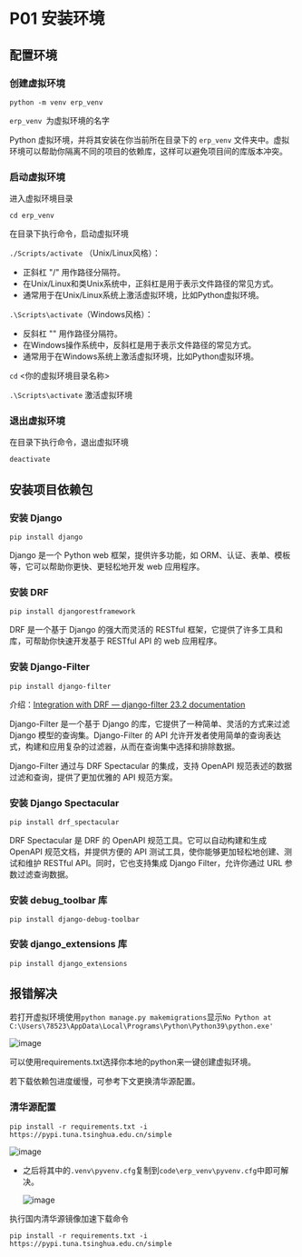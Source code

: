 # **P01 安装环境**

## **配置环境**


### **创建虚拟环境**

`python -m venv erp_venv`

`erp_venv `为虚拟环境的名字
    

Python 虚拟环境，并将其安装在你当前所在目录下的 `erp_venv` 文件夹中。虚拟环境可以帮助你隔离不同的项目的依赖库，这样可以避免项目间的库版本冲突。

### **启动虚拟环境**

进入虚拟环境目录

`cd erp_venv`

在目录下执行命令，启动虚拟环境

`./Scripts/activate` （Unix/Linux风格）：
  - 正斜杠 "/" 用作路径分隔符。
  - 在Unix/Linux和类Unix系统中，正斜杠是用于表示文件路径的常见方式。
  - 通常用于在Unix/Linux系统上激活虚拟环境，比如Python虚拟环境。

`.\Scripts\activate`（Windows风格）：
  - 反斜杠 "" 用作路径分隔符。
  - 在Windows操作系统中，反斜杠是用于表示文件路径的常见方式。
  - 通常用于在Windows系统上激活虚拟环境，比如Python虚拟环境。

`cd`  <你的虚拟环境目录名称>
       
`.\Scripts\activate`   激活虚拟环境

### **退出虚拟环境**

在目录下执行命令，退出虚拟环境

`deactivate`
 
## **安装项目依赖包**   
    

### **安装 Django**

`pip install django` 

Django 是一个 Python web 框架，提供许多功能，如 ORM、认证、表单、模板等，它可以帮助你更快、更轻松地开发 web 应用程序。

### **安装 DRF**

`pip install djangorestframework`  
    
DRF 是一个基于 Django 的强大而灵活的 RESTful 框架，它提供了许多工具和库，可帮助你快速开发基于 RESTful API 的 web 应用程序。

### **安装 Django-Filter**

`pip install django-filter`

介绍：[Integration with DRF — django-filter 23.2 documentation](https://django-filter.readthedocs.io/en/stable/guide/rest_framework.html#drf-integration)

Django-Filter 是一个基于 Django 的库，它提供了一种简单、灵活的方式来过滤 Django 模型的查询集。Django-Filter 的 API 允许开发者使用简单的查询表达式，构建和应用复杂的过滤器，从而在查询集中选择和排除数据。

Django-Filter 通过与 DRF Spectacular 的集成，支持 OpenAPI 规范表述的数据过滤和查询，提供了更加优雅的 API 规范方案。


### **安装 Django Spectacular**

`pip install drf_spectacular` 

DRF Spectacular 是 DRF 的 OpenAPI 规范工具。它可以自动构建和生成 OpenAPI 规范文档，并提供方便的 API 测试工具，使你能够更加轻松地创建、测试和维护 RESTful API。同时，它也支持集成 Django Filter，允许你通过 URL 参数过滤查询数据。



### **安装 debug_toolbar 库**          
`pip install django-debug-toolbar`


### **安装 django_extensions 库**      

`pip install django_extensions`



## **报错解决**

若打开虚拟环境使用`python manage.py makemigrations`显示`No Python at C:\Users\78523\AppData\Local\Programs\Python\Python39\python.exe'`  
  
![image](assets/2023-08-11_094018.png)
    
可以使用requirements.txt选择你本地的python来一键创建虚拟环境。   

若下载依赖包进度缓慢，可参考下文更换清华源配置。
###  **清华源配置**
`pip install -r requirements.txt -i https://pypi.tuna.tsinghua.edu.cn/simple`

![image](assets/2023-08-11_094047.png)    
    

- 之后将其中的`.venv\pyvenv.cfg`复制到`code\erp_venv\pyvenv.cfg`中即可解决。

    ![image](assets/2023-08-11_094112.png)

执行国内清华源镜像加速下载命令

`pip install -r requirements.txt -i https://pypi.tuna.tsinghua.edu.cn/simple`



　　‍
